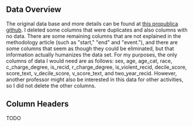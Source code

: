 ## Data Overview

The original data base and more details can be found at [this propublica github](https://github.com/propublica/compas-analysis).  I deleted some columns that were duplicates and also columns with no data.  There are some remaining columns that are not explained in the methodology article (such as "start," "end" and "event."), and there are some columns that seem as though they could be eliminated, but that information actually humanizes the data set. For my purposes, the only columns of data I would need are as follows:  sex, age, age_cat, race, c_charge_degree, is_recid, r_charge_degree, is_violent_recid, decile_score, score_text, v_decile_score, v_score_text, and two_year_recid.  However, another professor might also be interested in this data for other activities, so I did not delete the other columns.  

## Column Headers
TODO
